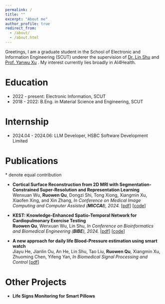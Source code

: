 ```yaml
---
permalink: /
title: ""
excerpt: "About me"
author_profile: true
redirect_from: 
  - /about/
  - /about.html
---
```


Greetings, I am a graduate student in the School of Electronic and Information Engineering (SCUT) underer the supervision of [Dr. Lin Shu](https://www2.scut.edu.cn/ft/2021/1102/c29779a449585/page.htm) and [Prof. Yanwu Xu](https://www2.scut.edu.cn/ft/2021/1220/c29779a519449/page.htm) . My interest currently lies broadly in AI4Health. 

Education
======

* 2022 - present: Electronic Information, SCUT
* 2018 - 2022: B.Eng. in Material Science and Engineering, SCUT

Internship
======
* 2024.04 - 2024.06:  LLM Developer, HSBC Software Development Limited


Publications
======
<!-- [→ Full list](/projects/) -->
\* denote equal contribution


* **Cortical Surface Reconstruction from 2D MRI with Segmentation-Constrained Super-Resolution and Representation Learning** \
Wenxuan Wu, **Ruowen Qu**, Dongzi Shi, Tong Xiong, Xiangmin Xu, Xiaofen Xing, and Xin Zhang, *In Conference on Medical Image Computing and Computer Assisted (**MICCAI**), 2024.* [[pdf](https://link.springer.com/chapter/10.1007/978-3-031-72069-7_10)] [[code](https://github.com/SCUT-Xinlab/CSR-from-2D-MRI)]

* **KEST: Knowledge-Enhanced Spatio-Temporal Network for Cardiopulmonary Exercise Testing** \
**Ruowen Qu**, Wenxuan Wu, Lin Shu, *In Conference on Bioinformatics and Biomedical Engineering (**BIBE**), 2024.*  [[pdf](https://willowrw.github.io/)] [[code](https://github.com/WillowRw/KEST)]

* **A new approach for daily life Blood-Pressure estimation using smart watch** \
Jiayu He, Jianlin Ou, An He, Lin Shu, Tao Liu, **Ruowen Qu**, Xiangmin Xu, Zhuoming Chen, Yifeng Yan, *In Biomedical Signal Processing and Control*   [[pdf](https://www.sciencedirect.com/science/article/abs/pii/S1746809422001380)]

Other Projects
======
* **Life Signs Monitoring for Smart Pillows** 